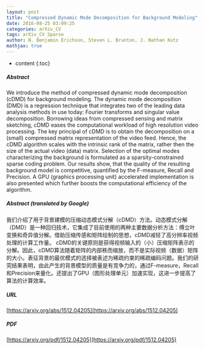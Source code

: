 ```yaml
---
layout: post
title: "Compressed Dynamic Mode Decomposition for Background Modeling"
date: 2016-08-25 03:09:25
categories: arXiv_CV
tags: arXiv_CV Sparse
author: N. Benjamin Erichson, Steven L. Brunton, J. Nathan Kutz
mathjax: true
---
```


* content
{:toc}

##### Abstract
We introduce the method of compressed dynamic mode decomposition (cDMD) for background modeling. The dynamic mode decomposition (DMD) is a regression technique that integrates two of the leading data analysis methods in use today: Fourier transforms and singular value decomposition. Borrowing ideas from compressed sensing and matrix sketching, cDMD eases the computational workload of high resolution video processing. The key principal of cDMD is to obtain the decomposition on a (small) compressed matrix representation of the video feed. Hence, the cDMD algorithm scales with the intrinsic rank of the matrix, rather then the size of the actual video (data) matrix. Selection of the optimal modes characterizing the background is formulated as a sparsity-constrained sparse coding problem. Our results show, that the quality of the resulting background model is competitive, quantified by the F-measure, Recall and Precision. A GPU (graphics processing unit) accelerated implementation is also presented which further boosts the computational efficiency of the algorithm.

##### Abstract (translated by Google)
我们介绍了用于背景建模的压缩动态模式分解（cDMD）方法。动态模式分解（DMD）是一种回归技术，它集成了目前使用的两种主要数据分析方法：傅立叶变换和奇异值分解。借助压缩传感和矩阵绘制的思想，cDMD减轻了高分辨率视频处理的计算工作量。 cDMD的关键原则是获得视频输入的（小）压缩矩阵表示的分解。因此，cDMD算法随着矩阵的内部秩而缩放，而不是实际视频（数据）矩阵的大小。表征背景的最优模式的选择被表述为稀疏约束的稀疏编码问题。我们的研究结果表明，由此产生的背景模型的质量是有竞争力的，通过F-measure，Recall和Precision来量化。还提出了GPU（图形处理单元）加速实现，这进一步提高了算法的计算效率。

##### URL
[https://arxiv.org/abs/1512.04205](https://arxiv.org/abs/1512.04205)

##### PDF
[https://arxiv.org/pdf/1512.04205](https://arxiv.org/pdf/1512.04205)

